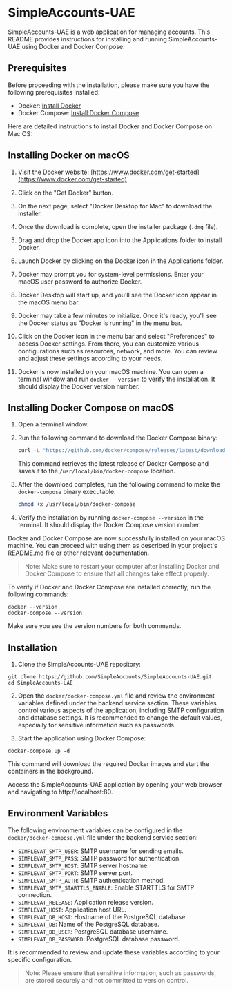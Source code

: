 # SimpleAccounts-UAE

SimpleAccounts-UAE is a web application for managing accounts. This README provides instructions for installing and running SimpleAccounts-UAE using Docker and Docker Compose.

## Prerequisites

Before proceeding with the installation, please make sure you have the following prerequisites installed:

- Docker: [Install Docker](https://docs.docker.com/get-docker/)
- Docker Compose: [Install Docker Compose](https://docs.docker.com/compose/install/)

Here are detailed instructions to install Docker and Docker Compose on Mac OS:

## Installing Docker on macOS

1. Visit the Docker website: [https://www.docker.com/get-started](https://www.docker.com/get-started)

2. Click on the "Get Docker" button.

3. On the next page, select "Docker Desktop for Mac" to download the installer.

4. Once the download is complete, open the installer package (`.dmg` file).

5. Drag and drop the Docker.app icon into the Applications folder to install Docker.

6. Launch Docker by clicking on the Docker icon in the Applications folder.

7. Docker may prompt you for system-level permissions. Enter your macOS user password to authorize Docker.

8. Docker Desktop will start up, and you'll see the Docker icon appear in the macOS menu bar.

9. Docker may take a few minutes to initialize. Once it's ready, you'll see the Docker status as "Docker is running" in the menu bar.

10. Click on the Docker icon in the menu bar and select "Preferences" to access Docker settings. From there, you can customize various configurations such as resources, network, and more. You can review and adjust these settings according to your needs.

11. Docker is now installed on your macOS machine. You can open a terminal window and run `docker --version` to verify the installation. It should display the Docker version number.

## Installing Docker Compose on macOS

1. Open a terminal window.

2. Run the following command to download the Docker Compose binary:

   ```bash
   curl -L "https://github.com/docker/compose/releases/latest/download/docker-compose-$(uname -s)-$(uname -m)" -o /usr/local/bin/docker-compose
   ```

   This command retrieves the latest release of Docker Compose and saves it to the `/usr/local/bin/docker-compose` location.

3. After the download completes, run the following command to make the `docker-compose` binary executable:

   ```bash
   chmod +x /usr/local/bin/docker-compose
   ```

4. Verify the installation by running `docker-compose --version` in the terminal. It should display the Docker Compose version number.

Docker and Docker Compose are now successfully installed on your macOS machine. You can proceed with using them as described in your project's README.md file or other relevant documentation.

>Note: Make sure to restart your computer after installing Docker and Docker Compose to ensure that all changes take effect properly.

To verify if Docker and Docker Compose are installed correctly, run the following commands:

```shell
docker --version
docker-compose --version
```

Make sure you see the version numbers for both commands.

## Installation

1. Clone the SimpleAccounts-UAE repository:

```shell
git clone https://github.com/SimpleAccounts/SimpleAccounts-UAE.git
cd SimpleAccounts-UAE
```

2. Open the `docker/docker-compose.yml` file and review the environment variables defined under the backend service section. These variables control various aspects of the application, including SMTP configuration and database settings. It is recommended to change the default values, especially for sensitive information such as passwords.

3. Start the application using Docker Compose:

```shell
docker-compose up -d
```

This command will download the required Docker images and start the containers in the background.

Access the SimpleAccounts-UAE application by opening your web browser and navigating to http://localhost:80.

## Environment Variables

The following environment variables can be configured in the `docker/docker-compose.yml` file under the backend service section:

- `SIMPLEVAT_SMTP_USER`: SMTP username for sending emails.
- `SIMPLEVAT_SMTP_PASS`: SMTP password for authentication.
- `SIMPLEVAT_SMTP_HOST`: SMTP server hostname.
- `SIMPLEVAT_SMTP_PORT`: SMTP server port.
- `SIMPLEVAT_SMTP_AUTH`: SMTP authentication method.
- `SIMPLEVAT_SMTP_STARTTLS_ENABLE`: Enable STARTTLS for SMTP connection.
- `SIMPLEVAT_RELEASE`: Application release version.
- `SIMPLEVAT_HOST`: Application host URL.
- `SIMPLEVAT_DB_HOST`: Hostname of the PostgreSQL database.
- `SIMPLEVAT_DB`: Name of the PostgreSQL database.
- `SIMPLEVAT_DB_USER`: PostgreSQL database username.
- `SIMPLEVAT_DB_PASSWORD`: PostgreSQL database password.

It is recommended to review and update these variables according to your specific configuration.

> Note: Please ensure that sensitive information, such as passwords, are stored securely and not committed to version control.